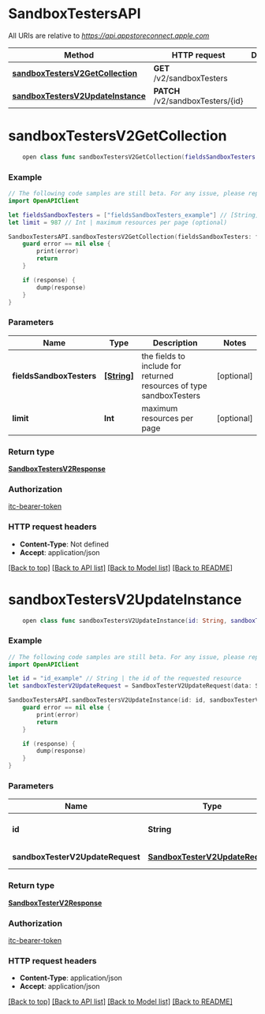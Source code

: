 # SandboxTestersAPI

All URIs are relative to *https://api.appstoreconnect.apple.com*

Method | HTTP request | Description
------------- | ------------- | -------------
[**sandboxTestersV2GetCollection**](SandboxTestersAPI.md#sandboxtestersv2getcollection) | **GET** /v2/sandboxTesters | 
[**sandboxTestersV2UpdateInstance**](SandboxTestersAPI.md#sandboxtestersv2updateinstance) | **PATCH** /v2/sandboxTesters/{id} | 


# **sandboxTestersV2GetCollection**
```swift
    open class func sandboxTestersV2GetCollection(fieldsSandboxTesters: [FieldsSandboxTesters_sandboxTestersV2GetCollection]? = nil, limit: Int? = nil, completion: @escaping (_ data: SandboxTestersV2Response?, _ error: Error?) -> Void)
```



### Example
```swift
// The following code samples are still beta. For any issue, please report via http://github.com/OpenAPITools/openapi-generator/issues/new
import OpenAPIClient

let fieldsSandboxTesters = ["fieldsSandboxTesters_example"] // [String] | the fields to include for returned resources of type sandboxTesters (optional)
let limit = 987 // Int | maximum resources per page (optional)

SandboxTestersAPI.sandboxTestersV2GetCollection(fieldsSandboxTesters: fieldsSandboxTesters, limit: limit) { (response, error) in
    guard error == nil else {
        print(error)
        return
    }

    if (response) {
        dump(response)
    }
}
```

### Parameters

Name | Type | Description  | Notes
------------- | ------------- | ------------- | -------------
 **fieldsSandboxTesters** | [**[String]**](String.md) | the fields to include for returned resources of type sandboxTesters | [optional] 
 **limit** | **Int** | maximum resources per page | [optional] 

### Return type

[**SandboxTestersV2Response**](SandboxTestersV2Response.md)

### Authorization

[itc-bearer-token](../README.md#itc-bearer-token)

### HTTP request headers

 - **Content-Type**: Not defined
 - **Accept**: application/json

[[Back to top]](#) [[Back to API list]](../README.md#documentation-for-api-endpoints) [[Back to Model list]](../README.md#documentation-for-models) [[Back to README]](../README.md)

# **sandboxTestersV2UpdateInstance**
```swift
    open class func sandboxTestersV2UpdateInstance(id: String, sandboxTesterV2UpdateRequest: SandboxTesterV2UpdateRequest, completion: @escaping (_ data: SandboxTesterV2Response?, _ error: Error?) -> Void)
```



### Example
```swift
// The following code samples are still beta. For any issue, please report via http://github.com/OpenAPITools/openapi-generator/issues/new
import OpenAPIClient

let id = "id_example" // String | the id of the requested resource
let sandboxTesterV2UpdateRequest = SandboxTesterV2UpdateRequest(data: SandboxTesterV2UpdateRequest_data(type: "type_example", id: "id_example", attributes: SandboxTesterV2UpdateRequest_data_attributes(territory: TerritoryCode(), interruptPurchases: false, subscriptionRenewalRate: "subscriptionRenewalRate_example"))) // SandboxTesterV2UpdateRequest | SandboxTester representation

SandboxTestersAPI.sandboxTestersV2UpdateInstance(id: id, sandboxTesterV2UpdateRequest: sandboxTesterV2UpdateRequest) { (response, error) in
    guard error == nil else {
        print(error)
        return
    }

    if (response) {
        dump(response)
    }
}
```

### Parameters

Name | Type | Description  | Notes
------------- | ------------- | ------------- | -------------
 **id** | **String** | the id of the requested resource | 
 **sandboxTesterV2UpdateRequest** | [**SandboxTesterV2UpdateRequest**](SandboxTesterV2UpdateRequest.md) | SandboxTester representation | 

### Return type

[**SandboxTesterV2Response**](SandboxTesterV2Response.md)

### Authorization

[itc-bearer-token](../README.md#itc-bearer-token)

### HTTP request headers

 - **Content-Type**: application/json
 - **Accept**: application/json

[[Back to top]](#) [[Back to API list]](../README.md#documentation-for-api-endpoints) [[Back to Model list]](../README.md#documentation-for-models) [[Back to README]](../README.md)

